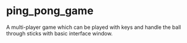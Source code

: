 # ping_pong_game
A multi-player game which can be played with keys and handle the ball through sticks with basic interface window.

